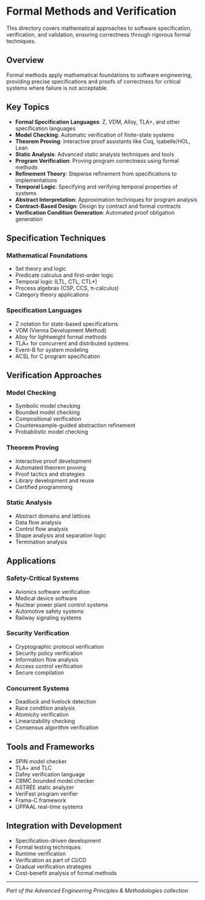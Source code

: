 # Formal Methods and Verification

This directory covers mathematical approaches to software specification, verification, and validation, ensuring correctness through rigorous formal techniques.

## Overview

Formal methods apply mathematical foundations to software engineering, providing precise specifications and proofs of correctness for critical systems where failure is not acceptable.

## Key Topics

- **Formal Specification Languages**: Z, VDM, Alloy, TLA+, and other specification languages
- **Model Checking**: Automatic verification of finite-state systems
- **Theorem Proving**: Interactive proof assistants like Coq, Isabelle/HOL, Lean
- **Static Analysis**: Advanced static analysis techniques and tools
- **Program Verification**: Proving program correctness using formal methods
- **Refinement Theory**: Stepwise refinement from specifications to implementations
- **Temporal Logic**: Specifying and verifying temporal properties of systems
- **Abstract Interpretation**: Approximation techniques for program analysis
- **Contract-Based Design**: Design by contract and formal contracts
- **Verification Condition Generation**: Automated proof obligation generation

## Specification Techniques

### Mathematical Foundations
- Set theory and logic
- Predicate calculus and first-order logic
- Temporal logic (LTL, CTL, CTL*)
- Process algebras (CSP, CCS, π-calculus)
- Category theory applications

### Specification Languages
- Z notation for state-based specifications
- VDM (Vienna Development Method)
- Alloy for lightweight formal methods
- TLA+ for concurrent and distributed systems
- Event-B for system modeling
- ACSL for C program specification

## Verification Approaches

### Model Checking
- Symbolic model checking
- Bounded model checking
- Compositional verification
- Counterexample-guided abstraction refinement
- Probabilistic model checking

### Theorem Proving
- Interactive proof development
- Automated theorem proving
- Proof tactics and strategies
- Library development and reuse
- Certified programming

### Static Analysis
- Abstract domains and lattices
- Data flow analysis
- Control flow analysis
- Shape analysis and separation logic
- Termination analysis

## Applications

### Safety-Critical Systems
- Avionics software verification
- Medical device software
- Nuclear power plant control systems
- Automotive safety systems
- Railway signaling systems

### Security Verification
- Cryptographic protocol verification
- Security policy verification
- Information flow analysis
- Access control verification
- Secure compilation

### Concurrent Systems
- Deadlock and livelock detection
- Race condition analysis
- Atomicity verification
- Linearizability checking
- Consensus algorithm verification

## Tools and Frameworks

- SPIN model checker
- TLA+ and TLC
- Dafny verification language
- CBMC bounded model checker
- ASTRÉE static analyzer
- VeriFast program verifier
- Frama-C framework
- UPPAAL real-time systems

## Integration with Development

- Specification-driven development
- Formal testing techniques
- Runtime verification
- Verification as part of CI/CD
- Gradual verification strategies
- Cost-benefit analysis of formal methods

---

*Part of the Advanced Engineering Principles & Methodologies collection*
